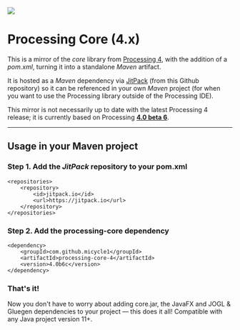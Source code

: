[![](https://jitpack.io/v/micycle1/processing-core-4.svg)](https://jitpack.io/#micycle1/processing-core-4)

# Processing Core (4.x)

This is a mirror of the *core* library from [Processing 4](https://github.com/processing/processing4/), with the addition of a *pom.xml*, turning it into a standalone *Maven* artifact.

It is hosted as a *Maven* dependency via [JitPack](https://jitpack.io/#micycle1/processing-core-4) (from this Github repository) so it can be referenced in your own *Maven* project (for when you want to use the Processing library outside of the Processing IDE).

This mirror is not necessarily up to date with the latest Processing 4 release; it is currently based on Processing [**4.0 beta 6**](https://github.com/processing/processing4/releases/tag/processing-1281-4.0b6).

---

## Usage in your Maven project

### Step 1. Add the *JitPack* repository to your pom.xml

```
<repositories>
	<repository>
		<id>jitpack.io</id>
		<url>https://jitpack.io</url>
	</repository>
</repositories>
  ```
  ### Step 2. Add the processing-core dependency

  ```
  <dependency>
	  <groupId>com.github.micycle1</groupId>
	  <artifactId>processing-core-4</artifactId>
	  <version>4.0b6c</version>
</dependency>
  ```

### **That's it!**

Now you don't have to worry about adding core.jar, the JavaFX and JOGL & Gluegen dependencies to your project — this does it all! Compatible with any Java project version 11+.
